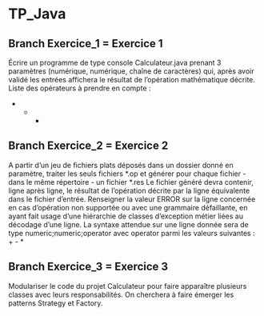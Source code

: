 # TP_Java

## Branch Exercice_1 = Exercice 1 

Écrire un programme de type console Calculateur.java prenant 3 paramètres (numérique, numérique, chaîne de caractères) qui, après avoir validé les entrées affichera le résultat de     l’opération mathématique décrite.
Liste des opérateurs à prendre en compte :
+ - *
 
## Branch Exercice_2 = Exercice 2

A partir d’un jeu de fichiers plats déposés dans un dossier donné en paramètre, traiter les seuls fichiers *.op et générer pour chaque fichier - dans le même répertoire - un fichier *.res
Le fichier généré devra contenir, ligne après ligne, le résultat de l’opération décrite par la ligne équivalente dans le fichier d’entrée.
Renseigner la valeur ERROR sur la ligne concernée en cas d’opération non supportée ou avec une grammaire défaillante, en ayant fait usage d’une hiérarchie de classes d’exception métier liées au décodage d’une ligne.
La syntaxe attendue sur une ligne donnée sera de type numeric;numeric;operator avec operator parmi les valeurs suivantes : + - *

## Branch Exercice_3 = Exercice 3

Modulariser le code du projet Calculateur pour faire apparaître plusieurs classes avec leurs responsabilités. On cherchera à faire émerger les patterns Strategy et Factory.
